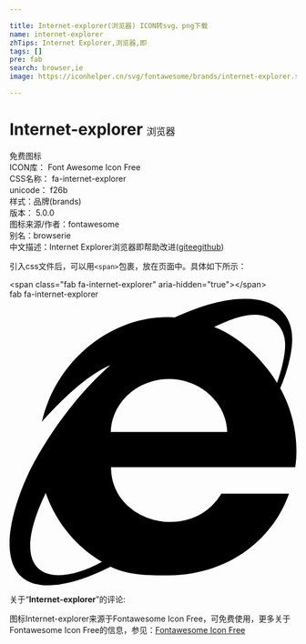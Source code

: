 ```yaml
---

title: Internet-explorer(浏览器) ICON转svg、png下载
name: internet-explorer
zhTips: Internet Explorer,浏览器,即
tags: []
pre: fab
search: browser,ie
image: https://iconhelper.cn/svg/fontawesome/brands/internet-explorer.svg

---
```


# Internet-explorer  <small style="font-size: 60%;font-weight: 100">浏览器</small>


<div class="detail-page">
<p>
<span><span class="badge-success badge">免费图标</span> </span>
<br/>
<span>
ICON库：
<span class="badge-secondary badge">Font Awesome Icon Free</span> 
</span>
<br/>
<span>
CSS名称：
<span class="badge-secondary badge">fa-internet-explorer</span> 
</span>
<br/>
<span>
unicode：
<span class="badge-secondary badge">f26b</span> 
<copy-btn content='f26b' btn-title=""></copy-btn>
<copy-btn :content='String.fromCodePoint(parseInt("f26b", 16))' btn-title="复制U"></copy-btn>
</span><br/><span>样式：<span class="badge-light badge">品牌(brands)</span></span>
<br/>
<span>
版本：
<span class="badge-secondary badge">5.0.0</span> 
</span>
<br/>
<span>图标来源/作者：<span class="badge-light badge">fontawesome</span></span> 
<br/>
<span>别名：<span class="badge-light badge">browser</span><span class="badge-light badge">ie</span></span><br/><span class="zh-detail">中文描述：<span class="badge-primary badge">Internet Explorer</span><span class="badge-primary badge">浏览器</span><span class="badge-primary badge">即</span><span class="help-link"><span>帮助改进</span>(<a href="https://gitee.com/liuwave/icon-helper/edit/master/json/fontawesome/brands/internet-explorer.json" target="_blank" rel="noopener noreferrer">gitee</a><a href="https://github.com/liuwave/icon-helper/edit/master/json/fontawesome/brands/internet-explorer.json" target="_blank" rel="noopener noreferrer">github</a></span>)</span><br/>
</p>
</div>
<div class="alert alert-dark">
  <i class="fab fa-internet-explorer fa-xs"></i>
  <i class="fab fa-internet-explorer fa-sm"></i>
  <i class="fab fa-internet-explorer fa-lg"></i>
  <i class="fab fa-internet-explorer fa-2x"></i>
  <i class="fab fa-internet-explorer fa-3x"></i>
  <i class="fab fa-internet-explorer fa-5x"></i>
  <i class="fab fa-internet-explorer fa-7x"></i>
</div>
<div>
  <p>引入css文件后，可以用<code>&lt;span&gt;</code>包裹，放在页面中。具体如下所示：    
  </p>
  <div class="alert alert-primary" style="font-size: 14px">
    &lt;span class="fab fa-internet-explorer" aria-hidden="true"&gt;&lt;/span&gt;
    <copy-btn content='<span class="fab fa-internet-explorer" aria-hidden="true"></span>'></copy-btn>
  </div>
  <div class="alert alert-secondary">
    <i class="fab fa-internet-explorer"
    style="font-size: 24px"
    aria-hidden="true"></i> fab fa-internet-explorer
    <copy-btn content="fab fa-internet-explorer" btn-title="复制图标名称"></copy-btn>
  </div>
</div>
<div id="svg" class="svg-wrap">
<svg xmlns="http://www.w3.org/2000/svg" viewBox="0 0 512 512"><path d="M483.049 159.706c10.855-24.575 21.424-60.438 21.424-87.871 0-72.722-79.641-98.371-209.673-38.577-107.632-7.181-211.221 73.67-237.098 186.457 30.852-34.862 78.271-82.298 121.977-101.158C125.404 166.85 79.128 228.002 43.992 291.725 23.246 329.651 0 390.94 0 436.747c0 98.575 92.854 86.5 180.251 42.006 31.423 15.43 66.559 15.573 101.695 15.573 97.124 0 184.249-54.294 216.814-146.022H377.927c-52.509 88.593-196.819 52.996-196.819-47.436H509.9c6.407-43.581-1.655-95.715-26.851-141.162zM64.559 346.877c17.711 51.15 53.703 95.871 100.266 123.304-88.741 48.94-173.267 29.096-100.266-123.304zm115.977-108.873c2-55.151 50.276-94.871 103.98-94.871 53.418 0 101.981 39.72 103.981 94.871H180.536zm184.536-187.6c21.425-10.287 48.563-22.003 72.558-22.003 31.422 0 54.274 21.717 54.274 53.722 0 20.003-7.427 49.007-14.569 67.867-26.28-42.292-65.986-81.584-112.263-99.586z"/></svg>
</div>
<detail full-name='fa-internet-explorer'></detail>
<div class="icon-detail__container">
<p>关于“<b>Internet-explorer</b>”的评论:</p>
</div>
<Vssue title="关于“Internet-explorer”的评论" />    
<div><p>图标Internet-explorer来源于Fontawesome Icon Free，可免费使用，更多关于  Fontawesome Icon Free的信息，参见：<a target="_blank" href="https://iconhelper.cn/fontawesome.html">Fontawesome Icon Free</a>
</p></div>

